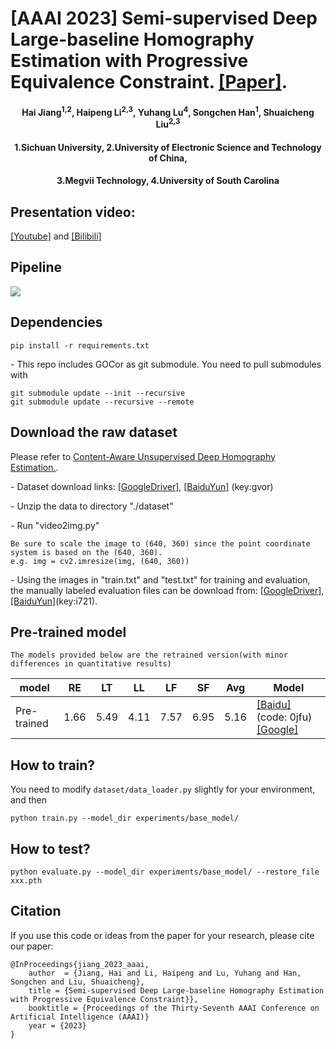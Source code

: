 
# [AAAI 2023] Semi-supervised Deep Large-baseline Homography Estimation with Progressive Equivalence Constraint. [[Paper]](https://arxiv.org/abs/2212.02763).
<h4 align="center">Hai Jiang<sup>1,2</sup>, Haipeng Li<sup>2,3</sup>, Yuhang Lu<sup>4</sup>, Songchen Han<sup>1</sup>, Shuaicheng Liu<sup>2,3</sup></center>
<h4 align="center">1.Sichuan University, 2.University of Electronic Science and Technology of China, 
<h4 align="center">3.Megvii Technology, 4.University of South Carolina</center></center>

## Presentation video:  
[[Youtube]](https://www.youtube.com/watch?v=-ktR2mwq5H4) and [[Bilibili]](https://www.bilibili.com/video/BV13Y41117K3/?vd_source=225fbd2f43ab4ac27f3ec5e9f87dd029)
## Pipeline
![](https://github.com/megvii-research/LBHomo/blob/main/Figs/Pipeline.jpg)
## Dependencies
```
pip install -r requirements.txt
````
- This repo includes GOCor as git submodule. You need to pull submodules with
```
git submodule update --init --recursive
git submodule update --recursive --remote
```

## Download the raw dataset
Please refer to [Content-Aware Unsupervised Deep Homography Estimation.](https://github.com/JirongZhang/DeepHomography).

- Dataset download links: [[GoogleDriver]](https://drive.google.com/file/d/19d2ylBUPcMQBb_MNBBGl9rCAS7SU-oGm/view?usp=sharing), [[BaiduYun]](https://pan.baidu.com/s/1Dkmz4MEzMtBx-T7nG0ORqA) (key:gvor)

- Unzip the data to directory "./dataset"

- Run "video2img.py"
```
Be sure to scale the image to (640, 360) since the point coordinate system is based on the (640, 360).
e.g. img = cv2.imresize(img, (640, 360))
```
- Using the images in "train.txt" and "test.txt" for training and evaluation, the manually labeled evaluation files can be download from: [[GoogleDriver]](https://drive.google.com/drive/folders/1Fwe0TnaKB7FudJu_PLcsq8765WEs7DAG?usp=sharing), [[BaiduYun]](https://pan.baidu.com/s/1xd6Q9P94lSE7021yanIALQ)(key:i721).
## Pre-trained model
```
The models provided below are the retrained version(with minor differences in quantitative results)
```

| model    | RE | LT | LL | LF | SF | Avg | Model |
| --------- | ----------- | ------------ |------------ |------------ |------------ |------------ |------------ |
| Pre-trained | 1.66 | 5.49 | 4.11 | 7.57 | 6.95  | 5.16  |[[Baidu]](https://pan.baidu.com/s/1QZ-NJ4WMK7dEZb63c3Q2vQ)(code: 0jfu) [[Google]](https://drive.google.com/file/d/1SQWOYdjsDt9U3jMSNyLF2oDqB4w9aX1p/view?usp=sharing)
## How to train?
You need to modify ```dataset/data_loader.py``` slightly for your environment, and then
```
python train.py --model_dir experiments/base_model/ 
```
## How to test?
```
python evaluate.py --model_dir experiments/base_model/ --restore_file xxx.pth
```
## Citation
If you use this code or ideas from the paper for your research, please cite our paper:
```
@InProceedings{jiang_2023_aaai,
    author  = {Jiang, Hai and Li, Haipeng and Lu, Yuhang and Han, Songchen and Liu, Shuaicheng},
    title = {Semi-supervised Deep Large-baseline Homography Estimation with Progressive Equivalence Constraint}},
    booktitle = {Proceedings of the Thirty-Seventh AAAI Conference on Artificial Intelligence (AAAI)}
    year = {2023}
}
```
